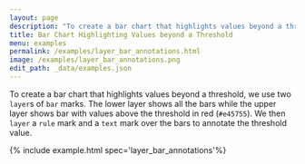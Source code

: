 ```yaml
---
layout: page
description: "To create a bar chart that highlights values beyond a threshold, we use two `layer`s of `bar` marks. The lower layer shows all the bars while the upper layer shows bar with values above the threshold in red (`#e45755`).  We then `layer` a `rule` mark and a `text` mark over the bars to annotate the threshold value."
title: Bar Chart Highlighting Values beyond a Threshold
menu: examples
permalink: /examples/layer_bar_annotations.html
image: /examples/layer_bar_annotations.png
edit_path: _data/examples.json
---
```


To create a bar chart that highlights values beyond a threshold, we use two `layer`s of `bar` marks. The lower layer shows all the bars while the upper layer shows bar with values above the threshold in red (`#e45755`).  We then `layer` a `rule` mark and a `text` mark over the bars to annotate the threshold value.

{% include example.html spec='layer_bar_annotations'%}
